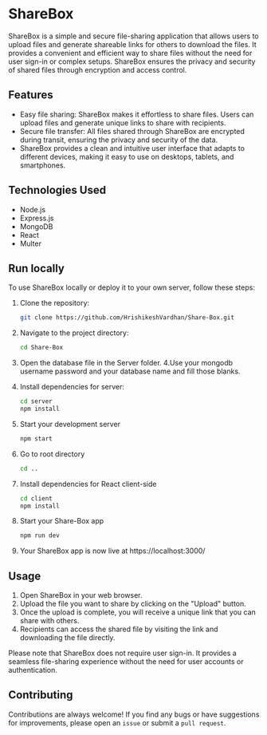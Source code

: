 # ShareBox

ShareBox is a simple and secure file-sharing application that allows users to upload files and generate shareable links for others to download the files. It provides a convenient and efficient way to share files without the need for user sign-in or complex setups. ShareBox ensures the privacy and security of shared files through encryption and access control.

## Features

- Easy file sharing: ShareBox makes it effortless to share files. Users can upload files and generate unique links to share with recipients.
- Secure file transfer: All files shared through ShareBox are encrypted during transit, ensuring the privacy and security of the data.
- ShareBox provides a clean and intuitive user interface that adapts to different devices, making it easy to use on desktops, tablets, and smartphones.


## Technologies Used

- Node.js
- Express.js
- MongoDB
- React
- Multer

## Run locally

To use ShareBox locally or deploy it to your own server, follow these steps:

1. Clone the repository:

   ```bash
   git clone https://github.com/HrishikeshVardhan/Share-Box.git

   ```

2. Navigate to the project directory:
    ```bash
    cd Share-Box
    ```

3. Open the database file in the Server folder. 
4.Use your mongodb username password and your database name and fill those blanks.
5. Install dependencies for server:

   ```bash
   cd server
   npm install
   ```

6. Start your development  server

   ```bash
   npm start
   ```

7. Go to root directory

   ```bash
   cd ..
   ```

8. Install dependencies for React client-side

   ```bash
   cd client
   npm install
   ```

9. Start your Share-Box app

   ```bash
   npm run dev
   ```

10. Your ShareBox app is now live at https://localhost:3000/

## Usage

1. Open ShareBox in your web browser.
2. Upload the file you want to share by clicking on the "Upload" button.
3. Once the upload is complete, you will receive a unique link that you can share with others.
4. Recipients can access the shared file by visiting the link and downloading the file directly.

Please note that ShareBox does not require user sign-in. It provides a seamless file-sharing experience without the need for user accounts or authentication.


   





## Contributing

Contributions are always welcome!
If you find any bugs or have suggestions for improvements, please open an `issue` or submit a `pull request`.

